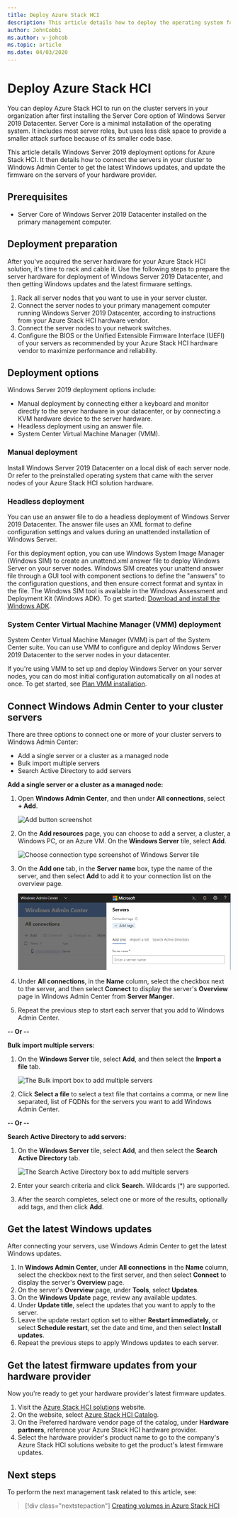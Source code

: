 ```yaml
---
title: Deploy Azure Stack HCI
description: This article details how to deploy the operating system for Azure Stack HCI, connect cluster servers to Windows Admin Center to get Windows updates, and how to get firmware updates from hardware providers.
author: JohnCobb1
ms.author: v-johcob 
ms.topic: article
ms.date: 04/03/2020
---
```


# Deploy Azure Stack HCI
You can deploy Azure Stack HCI to run on the cluster servers in your organization after first installing the Server Core option of Windows Server 2019 Datacenter. Server Core is a minimal installation of the operating system. It includes most server roles, but uses less disk space to provide a smaller attack surface because of its smaller code base.

This article details Windows Server 2019 deployment options for Azure Stack HCI. It then details how to connect the servers in your cluster to Windows Admin Center to get the latest Windows updates, and update the firmware on the servers of your hardware provider.

## Prerequisites
- Server Core of Windows Server 2019 Datacenter installed on the primary management computer.

## Deployment preparation
After you've acquired the server hardware for your Azure Stack HCI solution, it's time to rack and cable it. Use the following steps to prepare the server hardware for deployment of Windows Server 2019 Datacenter, and then getting Windows updates and the latest firmware settings.

1. Rack all server nodes that you want to use in your server cluster.
1. Connect the server nodes to your primary management computer running Windows Server 2019 Datacenter, according to instructions from your Azure Stack HCI hardware vendor.
1. Connect the server nodes to your network switches.
1. Configure the BIOS or the Unified Extensible Firmware Interface (UEFI) of your servers as recommended by your Azure Stack HCI hardware vendor to maximize performance and reliability.

## Deployment options
Windows Server 2019 deployment options include:
- Manual deployment by connecting either a keyboard and monitor directly to the server hardware in your datacenter, or by connecting a KVM hardware device to the server hardware.
- Headless deployment using an answer file.
- System Center Virtual Machine Manager (VMM).

### Manual deployment
Install Windows Server 2019 Datacenter on a local disk of each server node. Or refer to the preinstalled operating system that came with the server nodes of your Azure Stack HCI solution hardware.

### Headless deployment
You can use an answer file to do a headless deployment of Windows Server 2019 Datacenter. The answer file uses an XML format to define configuration settings and values during an unattended installation of Windows Server.

For this deployment option, you can use Windows System Image Manager (Windows SIM) to create an unattend.xml answer file to deploy Windows Server on your server nodes. Windows SIM creates your unattend answer file through a GUI tool with component sections to define the "answers" to the configuration questions, and then ensure correct format and syntax in the file.
The Windows SIM tool is available in the Windows Assessment and Deployment Kit (Windows ADK). To get started: [Download and install the Windows ADK](/windows-hardware/get-started/adk-install).

### System Center Virtual Machine Manager (VMM) deployment
System Center Virtual Machine Manager (VMM) is part of the System Center suite. You can use VMM to configure and deploy Windows Server 2019 Datacenter to the server nodes in your datacenter.

If you're using VMM to set up and deploy Windows Server on your server nodes, you can do most initial configuration automatically on all nodes at once. To get started, see [Plan VMM installation](/system-center/vmm/plan-install?view=sc-vmm-2019).

## Connect Windows Admin Center to your cluster servers
There are three options to connect one or more of your cluster servers to Windows Admin Center:
- Add a single server or a cluster as a managed node
- Bulk import multiple servers
- Search Active Directory to add servers

**Add a single server or a cluster as a managed node:**
1. Open **Windows Admin Center**, and then under **All connections**, select **+ Add**.

    ![Add button screenshot](/media/operating-system/add-server.png)

1. On the **Add resources** page, you can choose to add a server, a cluster, a Windows PC, or an Azure VM. On the **Windows Server** tile, select **Add**.

    ![Choose connection type screenshot of Windows Server tile](./media/operating-system/choose-connection-type.png)
  
1. On the **Add one** tab, in the **Server name** box, type the name of the server, and then select **Add** to add it to your connection list on the overview page.

    ![Server name box to add a single server](../media/operating-system/add-single-server.png)

1. Under **All connections**, in the **Name** column, select the checkbox next to the server, and then select **Connect** to display the server's **Overview** page in Windows Admin Center from **Server Manger**.
1. Repeat the previous step to start each server that you add to Windows Admin Center.

**-- Or --**

**Bulk import multiple servers:**
1. On the **Windows Server** tile, select **Add**, and then select the **Import a file** tab.

    ![The Bulk import box to add multiple servers](./media/operating-system/bulk-import-a-list.png)
  
1. Click **Select a file** to select a text file that contains a comma, or new line separated, list of FQDNs for the servers you want to add Windows Admin Center.

**-- Or --**

**Search Active Directory to add servers:**
1. On the **Windows Server** tile, select **Add**, and then select the **Search Active Directory** tab.

   ![The Search Active Directory box to add multiple servers](./media/operating-system/search-ad.png)
 
1. Enter your search criteria and click **Search**. Wildcards (*) are supported.
1. After the search completes, select one or more of the results, optionally add tags, and then click **Add**.

## Get the latest Windows updates
After connecting your servers, use Windows Admin Center to get the latest Windows updates.
1. In **Windows Admin Center**, under **All connections** in the **Name** column, select the checkbox next to the first server, and then select **Connect** to display the server's **Overview** page.
1. On the server's **Overview** page, under **Tools**, select **Updates**.
1. On the **Windows Update** page, review any available updates.
1. Under **Update title**, select the updates that you want to apply to the server.
1. Leave the update restart option set to either **Restart immediately**, or select **Schedule restart**, set the date and time, and then select **Install updates**.
1. Repeat the previous steps to apply Windows updates to each server.

## Get the latest firmware updates from your hardware provider
Now you're ready to get your hardware provider's latest firmware updates.
1. Visit the [Azure Stack HCI solutions](https://azure.microsoft.com/products/azure-stack/hci/) website.
1. On the website, select [Azure Stack HCI Catalog](https://www.microsoft.com/cloud-platform/azure-stack-hci-catalog).
1. On the Preferred hardware vendor page of the catalog, under **Hardware partners**, reference your Azure Stack HCI hardware provider.
1. Select the hardware provider's product name to go to the company's Azure Stack HCI solutions website to get the product's latest firmware updates.

## Next steps
To perform the next management task related to this article, see:
> [!div class="nextstepaction"]
> [Creating volumes in Azure Stack HCI](../manage/create-volumes.md)